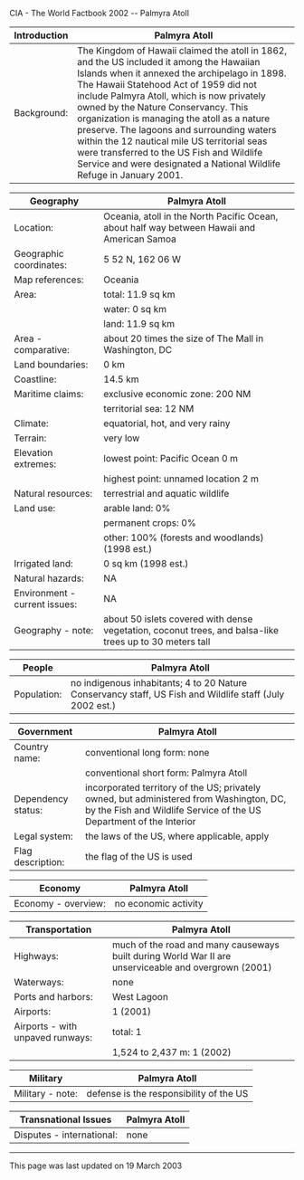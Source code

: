 CIA - The World Factbook 2002 -- Palmyra Atoll

| Introduction | Palmyra Atoll |
| --- | --- |
| Background: | The Kingdom of Hawaii claimed the atoll in 1862, and the US included it among the Hawaiian Islands when it annexed the archipelago in 1898. The Hawaii Statehood Act of 1959 did not include Palmyra Atoll, which is now privately owned by the Nature Conservancy. This organization is managing the atoll as a nature preserve. The lagoons and surrounding waters within the 12 nautical mile US territorial seas were transferred to the US Fish and Wildlife Service and were designated a National Wildlife Refuge in January 2001. |

| Geography | Palmyra Atoll |
| --- | --- |
| Location: | Oceania, atoll in the North Pacific Ocean, about half way between Hawaii and American Samoa |
| Geographic coordinates: | 5 52 N, 162 06 W |
| Map references: | Oceania |
| Area: | total: 11.9 sq km |
| | water: 0 sq km |
| | land: 11.9 sq km |
| Area - comparative: | about 20 times the size of The Mall in Washington, DC |
| Land boundaries: | 0 km |
| Coastline: | 14.5 km |
| Maritime claims: | exclusive economic zone: 200 NM |
| | territorial sea: 12 NM |
| Climate: | equatorial, hot, and very rainy |
| Terrain: | very low |
| Elevation extremes: | lowest point: Pacific Ocean 0 m |
| | highest point: unnamed location 2 m |
| Natural resources: | terrestrial and aquatic wildlife |
| Land use: | arable land: 0% |
| | permanent crops: 0% |
| | other: 100% (forests and woodlands) (1998 est.) |
| Irrigated land: | 0 sq km (1998 est.) |
| Natural hazards: | NA |
| Environment - current issues: | NA |
| Geography - note: | about 50 islets covered with dense vegetation, coconut trees, and balsa-like trees up to 30 meters tall |

| People | Palmyra Atoll |
| --- | --- |
| Population: | no indigenous inhabitants; 4 to 20 Nature Conservancy staff, US Fish and Wildlife staff (July 2002 est.) |

| Government | Palmyra Atoll |
| --- | --- |
| Country name: | conventional long form: none |
| | conventional short form: Palmyra Atoll |
| Dependency status: | incorporated territory of the US; privately owned, but administered from Washington, DC, by the Fish and Wildlife Service of the US Department of the Interior |
| Legal system: | the laws of the US, where applicable, apply |
| Flag description: | the flag of the US is used |

| Economy | Palmyra Atoll |
| --- | --- |
| Economy - overview: | no economic activity |

| Transportation | Palmyra Atoll |
| --- | --- |
| Highways: | much of the road and many causeways built during World War II are unserviceable and overgrown (2001) |
| Waterways: | none |
| Ports and harbors: | West Lagoon |
| Airports: | 1 (2001) |
| Airports - with unpaved runways: | total: 1 |
| | 1,524 to 2,437 m: 1 (2002) |

| Military | Palmyra Atoll |
| --- | --- |
| Military - note: | defense is the responsibility of the US |

| Transnational Issues | Palmyra Atoll |
| --- | --- |
| Disputes - international: | none |

---
This page was last updated on 19 March 2003